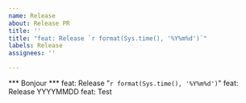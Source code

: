 ```yaml
---
name: Release
about: Release PR
title: ''
title: "feat: Release `r format(Sys.time(), '%Y%m%d')`"
labels: Release
assignees: ''

---
```


*** Bonjour ***
feat: Release "`r format(Sys.time(), '%Y%m%d')`"
feat: Release YYYYMMDD
feat: Test
